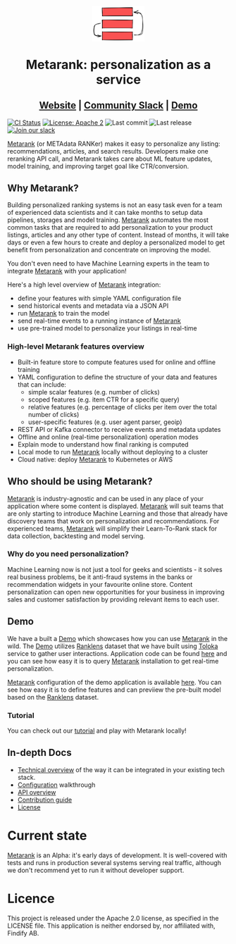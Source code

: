 <h1 align="center">
    <a style="text-decoration: none" href="https://www.metarank.ai">
      <img width="120" src="https://raw.githubusercontent.com/metarank/metarank/master/doc/img/logo.svg" />
      <p align="center">Metarank: personalization as a service</p>
    </a>
</h1>
<h2 align="center">
  <a href="https://metarank.ai">Website</a> | <a href="https://metarank.ai/slack">Community Slack</a> | <a href="https://demo.metarank.ai">Demo</a>
</h2>

[![CI Status](https://github.com/metarank/metarank/workflows/Scala%20CI/badge.svg)](https://github.com/metarank/metarank/actions)
[![License: Apache 2](https://img.shields.io/badge/License-Apache2-green.svg)](https://opensource.org/licenses/Apache-2.0)
![Last commit](https://img.shields.io/github/last-commit/metarank/metarank)
![Last release](https://img.shields.io/github/release/metarank/metarank)
[![Join our slack](https://img.shields.io/badge/Slack-join%20the%20community-blue?logo=slack&style=social)](https://metarank.ai/slack)

[Metarank](https://www.metarank.ai/) (or METAdata RANKer) makes it easy to personalize any listing: recommendations, articles, and search results.
Developers make one reranking API call, and Metarank takes care about ML feature updates, model training, and improving target goal like CTR/conversion.

## Why Metarank?

Building personalized ranking systems is not an easy task even for a team of experienced data scientists and it can take months to setup data pipelines, storages and model training.
[Metarank](https://www.metarank.ai/) automates the most common tasks that are required to add personalization to your product listings, articles and any other type of content.
Instead of months, it will take days or even a few hours to create and deploy a personalized model to get benefit from personalization and concentrate on improving the model.

You don't even need to have Machine Learning experts in the team to integrate [Metarank](https://www.metarank.ai/) with your application!

Here's a high level overview of [Metarank](https://www.metarank.ai/) integration:

* define your features with simple YAML configuration file
* send historical events and metadata via a JSON API
* run [Metarank](https://www.metarank.ai/) to train the model
* send real-time events to a running instance of [Metarank](https://www.metarank.ai/)
* use pre-trained model to personalize your listings in real-time

### High-level Metarank features overview

* Built-in feature store to compute features used for online and offline training
* YAML configuration to define the structure of your data and features that can include:
    * simple scalar features (e.g. number of clicks)
    * scoped features (e.g. item CTR for a specific query)
    * relative features (e.g. percentage of clicks per item over the total number of clicks)
    * user-specific features (e.g. user agent parser, geoip)
* REST API or Kafka connector to receive events and metadata updates
* Offline and online (real-time personalization) operation modes
* Explain mode to understand how final ranking is computed
* Local mode to run [Metarank](https://www.metarank.ai/) locally without deploying to a cluster
* Cloud native: deploy [Metarank](https://www.metarank.ai/) to Kubernetes or AWS

## Who should be using Metarank?

[Metarank](https://www.metarank.ai/) is industry-agnostic and can be used in any place of your application where some content is displayed. 
[Metarank](https://www.metarank.ai/) will suit teams that are only starting to introduce Machine Learning and those that already have discovery teams that work on personalization and recommendations.
For experienced teams, [Metarank](https://www.metarank.ai/) will simplify their Learn-To-Rank stack for data collection, backtesting and model serving. 

### Why do you need personalization?

Machine Learning now is not just a tool for geeks and scientists - it solves real business problems, be it anti-fraud systems in the banks or recommendation widgets in your favourite online store.
Content personalization can open new opportunities for your business in improving sales and customer satisfaction by providing relevant items to each user. 

## Demo 

We have a built a [Demo](https://demo.metarank.ai) which showcases how you can use [Metarank](https://metarank.ai) in the wild. 
The [Demo](https://demo.metarank.ai) utilizes [Ranklens](https://github.com/metarank/ranklens) dataset that we have built 
using [Toloka](https://toloka.ai/) service to gather user interactions. Application code can be 
found [here](https://github.com/metarank/demo) and you can see how easy it is to query
[Metarank](https://metarank.ai) installation to get real-time personalization. 

[Metarank](https://metarank.ai) configuration of the demo application is available
[here](https://github.com/metarank/metarank/tree/master/src/test/resources/ranklens). 
You can see how easy it is to define features and can previiew the pre-built model based 
on the [Ranklens](https://github.com/metarank/ranklens) dataset.

### Tutorial

You can check out our [tutorial](doc/tutorial_ranklens.md) and play with Metarank locally!

## In-depth Docs

* [Technical overview](doc/02_tech_overview.md) of the way it can be integrated in your existing tech stack.
* [Configuration](doc/03_configuration.md) walkthrough
* [API overview](doc/xx_api_schema.md)
* [Contribution guide](doc/xx_development.md)
* [License](LICENSE)

Current state
=====
[Metarank](https://www.metarank.ai/) is an Alpha: it's early days of development. It is well-covered with tests and runs in production several systems serving real traffic, although we don't recommend yet to run it without developer support.

Licence
=====
This project is released under the Apache 2.0 license, as specified in the LICENSE file.
This application is neither endorsed by, nor affiliated with, Findify AB.
